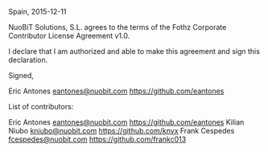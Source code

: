 Spain, 2015-12-11

NuoBiT Solutions, S.L. agrees to the terms of the Fothz Corporate Contributor License Agreement v1.0.

I declare that I am authorized and able to make this agreement and sign this declaration.

Signed,

Eric Antones eantones@nuobit.com https://github.com/eantones

List of contributors:

Eric Antones eantones@nuobit.com https://github.com/eantones
Kilian Niubo kniubo@nuobit.com https://github.com/knvx
Frank Cespedes fcespedes@nuobit.com https://github.com/frankc013
